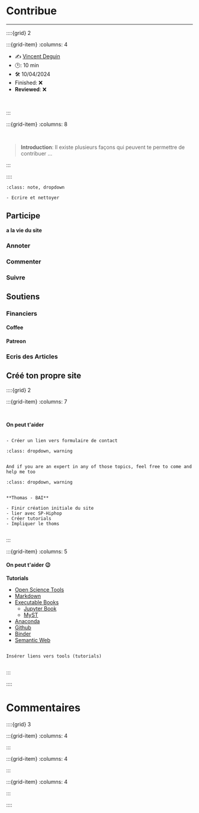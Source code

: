 # Contribue

***

::::{grid} 2

:::{grid-item}
:columns: 4

<div id="colour">
    
- ✍️ [Vincent Deguin](https://deugz.github.io/nb-profile/_build/html/intro.html )
- 🕑: 10 min <br>
- 🛠️ 10/04/2024 <br>       
- Finished: ❌    <br>   
- **Reviewed**: ❌<br>

</div>

<br>

:::

:::{grid-item}
:columns: 8

<br>

> **Introduction**: Il existe plusieurs façons qui peuvent te permettre de contribuer ...  


:::

::::



```{admonition} To do
:class: note, dropdown

- Ecrire et nettoyer

```

## Participe

<p class="emphase2"> <strong> a la vie du site </strong> </p>


### Annoter


### Commenter


### Suivre



## Soutiens 

### Financiers

#### Coffee


#### Patreon


### Ecris des Articles




## Créé ton propre site

::::{grid} 2

:::{grid-item}
:columns: 7 

<br>

<p class="emphase2"> <strong> On peut t'aider </strong> </p>


```{note}

- Créer un lien vers formulaire de contact

```



```{admonition} Help
:class: dropdown, warning


And if you are an expert in any of those topics, feel free to come and help me too  

```

```{admonition} Test
:class: dropdown, warning


**Thomas - BAI**

- Finir création initiale du site
- lier avec SP-Hiphop
- Créer tutorials
- Impliquer le thoms


```


:::


:::{grid-item}
:columns: 5 


<h4>On peut t'aider 😉 </h4>


**Tutorials**

- [Open Science Tools](Appendix/Help/OpenScience/Open_Science)
- [Markdown](Appendix/Help/Markdown/Markdown)
- [Executable Books](Appendix/Help/Executable-Book/Executable-Book)
    - [Jupyter Book](Appendix/Help/Executable-Book/Jupyter)
    - [MyST](Appendix/Help/Executable-Book/MyST)
- [Anaconda](Appendix/Help/Anaconda/Anaconda_JB)
- [Github](Appendix/Help/Github/Github_JB)
- [Binder](Appendix/Help/Binder/Binder_JB)
- [Semantic Web](Appendix/Help/SemanticWeb/SemanticWeb)




```{note}

Insérer liens vers tools (tutorials)


```



:::





::::




# Commentaires


<script src="https://utteranc.es/client.js"
        repo="Deugz/Encyclopedia-Home"
        issue-term="pathname"
        theme="github-light"
        crossorigin="anonymous"
        async>
</script>


::::{grid} 3

:::{grid-item}
:columns: 4

:::

:::{grid-item}
:columns: 4

<script type='text/javascript' src='https://storage.ko-fi.com/cdn/widget/Widget_2.js'></script><script type='text/javascript'>kofiwidget2.init('Buy me a coffee', '#317315', 'O4O6EZO78');kofiwidget2.draw();</script> 

:::

:::{grid-item}
:columns: 4

:::

::::

